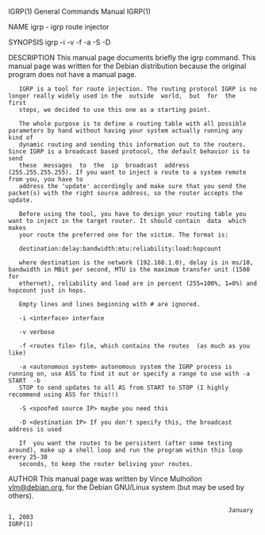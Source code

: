 IGRP(1)                                                       General Commands Manual                                                      IGRP(1)

NAME
       igrp - igrp route injector

SYNOPSIS
       igrp -i <interface> -v -f <routes file> -a <as number> -S <spoofed source ip addrs> -D <destination router ip addrs>

DESCRIPTION
       This manual page documents briefly the igrp command.  This manual page was written for the Debian distribution because the original program
       does not have a manual page.

       IGRP is a tool for route injection. The routing protocol IGRP is no longer really widely used in the  outside  world,  but  for  the  first
       steps, we decided to use this one as a starting point.

       The whole purpose is to define a routing table with all possible parameters by hand without having your system actually running any kind of
       dynamic routing and sending this information out to the routers.  Since IGRP is a broadcast based protocol, the default behavior is to send
       these  messages  to  the  ip  broadcast  address  (255.255.255.255). If you want to inject a route to a system remote from you, you have to
       address the 'update' accordingly and make sure that you send the packet(s) with the right source address, so the router accepts the update.

       Before using the tool, you have to design your routing table you want to inject in the target router. It should contain  data  which  makes
       your route the preferred one for the victim. The format is:

       destination:delay:bandwidth:mtu:reliability:load:hopcount

       where destination is the network (192.168.1.0), delay is in ms/10, bandwidth in MBit per second, MTU is the maximum transfer unit (1500 for
       ethernet), reliability and load are in percent (255=100%, 1=0%) and hopcount just in hops.

       Empty lines and lines beginning with # are ignored.

       -i <interface> interface

       -v verbose

       -f <routes file> file, which contains the routes  (as much as you like)

       -a <autonomous system> autonomous system the IGRP process is running on, use ASS to find it out or specify a range to use with -a START  -b
       STOP to send updates to all AS from START to STOP (I highly recommend using ASS for this!!)

       -S <spoofed source IP> maybe you need this

       -D <destination IP> If you don't specify this, the broadcast address is used

       If  you want the routes to be persistent (after some testing around), make up a shell loop and run the program within this loop every 25-30
       seconds, to keep the router beliving your routes.

AUTHOR
       This manual page was written by Vince Mulhollon <vlm@debian.org>, for the Debian GNU/Linux system (but may be used by others).

                                                                  January 1, 2003                                                          IGRP(1)
